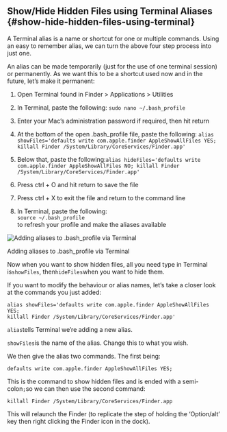 ## Show/Hide Hidden Files using Terminal Aliases {#show-hide-hidden-files-using-terminal}

A Terminal alias is a name or shortcut for one or multiple commands. Using an easy to remember alias, we can turn the above four step process into just one.

An alias can be made temporarily \(just for the use of one terminal session\) or permanently. As we want this to be a shortcut used now and in the future, let’s make it permanent:

1. Open Terminal found in Finder 
   &gt;
    Applications 
   &gt;
    Utilities
2. In Terminal, paste the following:
   `sudo nano ~/.bash_profile`
3. Enter your Mac’s administration password if required, then hit return
4. At the bottom of the open .bash\_profile file, paste the following:
   `alias showFiles='defaults write com.apple.finder AppleShowAllFiles YES; killall Finder /System/Library/CoreServices/Finder.app'`
5. Below that, paste the following:`alias hideFiles='defaults write com.apple.finder AppleShowAllFiles NO; killall Finder /System/Library/CoreServices/Finder.app'`

6. Press ctrl + O and hit return to save the file

7. Press ctrl + X to exit the file and return to the command line

8. In Terminal, paste the following:  
   `source ~/.bash_profile`  
   to refresh your profile and make the aliases available

![](https://ianlunn.co.uk/wp-content/uploads/Screen-Shot-2014-01-06-at-15.46.22.png "Adding aliases to .bash\_profile via Terminal")

Adding aliases to .bash\_profile via Terminal

Now when you want to show hidden files, all you need type in Terminal is`showFiles`, then`hideFiles`when you want to hide them.

If you want to modify the behaviour or alias names, let’s take a closer look at the commands you just added:

```
alias showFiles='defaults write com.apple.finder AppleShowAllFiles YES;
killall Finder /System/Library/CoreServices/Finder.app'
```

`alias`tells Terminal we’re adding a new alias.

`showFiles`is the name of the alias. Change this to what you wish.

We then give the alias two commands. The first being:

```
defaults write com.apple.finder AppleShowAllFiles YES;
```

This is the command to show hidden files and is ended with a semi-colon`;`so we can then use the second command:

```
killall Finder /System/Library/CoreServices/Finder.app
```

This will relaunch the Finder \(to replicate the step of holding the ‘Option/alt’ key then right clicking the Finder icon in the dock\).

